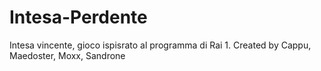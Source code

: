 # Intesa-Perdente
Intesa vincente, gioco ispisrato al programma di Rai 1.
Created by Cappu, Maedoster, Moxx, Sandrone
